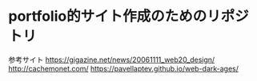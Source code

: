 # portfolio的サイト作成のためのリポジトリ

参考サイト
 https://gigazine.net/news/20061111_web20_design/
 http://cachemonet.com/
 https://pavellaptev.github.io/web-dark-ages/

